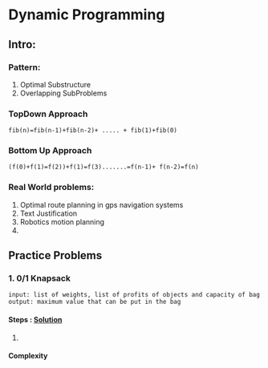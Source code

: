 # Dynamic Programming
## Intro:

### Pattern:
1. Optimal Substructure
2. Overlapping SubProblems

### TopDown Approach
`fib(n)=fib(n-1)+fib(n-2)+ ..... + fib(1)+fib(0)`
### Bottom Up Approach
`(f(0)+f(1)=f(2))+f(1)=f(3).......=f(n-1)+ f(n-2)=f(n)`
### Real World problems:
1. Optimal route planning in gps navigation systems
2. Text Justification
3. Robotics motion planning
4. 
## Practice Problems
### 1. 0/1 Knapsack 
````
input: list of weights, list of profits of objects and capacity of bag
output: maximum value that can be put in the bag  
````
#### Steps : [Solution](knapsack_01.py)
1. 
#### Complexity
